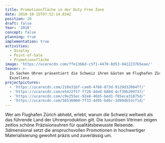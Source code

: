 ```yaml
---
title: Promotionsfläche in der Duty Free Zone
date: 2018-10-15T07:52:14.834Z
position: 20
draft: false
Year: '2018'
concept: false
planning: true
implementation: true
activities:
  - Display
  - Point-of-Sale
  - Promotionsfläche
image: 'https://ucarecdn.com/ffe1366d-c5f1-4470-8d53-942223765eae/'
teaser: >-
  In Sachen Uhren präsentiert die Schweiz ihren Gästen am Flughafen Zürich
  Exzellenz
projectpictures:
  - 'https://ucarecdn.com/218e31bf-cae8-4768-873d-9129d32004ff/'
  - 'https://ucarecdn.com/e5422f57-f728-4de8-b804-4cf39b209737/'
  - 'https://ucarecdn.com/c9e255ec-92e8-46b5-bed1-f85eca31875d/'
  - 'https://ucarecdn.com/58536060-7f33-4d95-bd6c-3d99db53cf1d/'
---
```

Wer am Flughafen Zürich abhebt, erlebt, warum die Schweiz weltweit als das führende Land der Uhrenproduktion gilt. Die luxuriösen Vitrinen zeigen zeitlos schöne Präzisionsuhren für qualitätsbewusste Reisende. 3dimensional setzt die anspruchsvollen Promotionen in hochwertiger Materialisierung gewohnt präzis und zuverlässig um.
